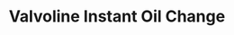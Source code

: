 ---
title: "Valvoline Instant Oil Change"
url: /jacksonville/valvoline-instant-oil-change/
shop: car repair
---